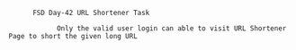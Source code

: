           FSD Day-42 URL Shortener Task

                Only the valid user login can able to visit URL Shortener Page to short the given long URL
